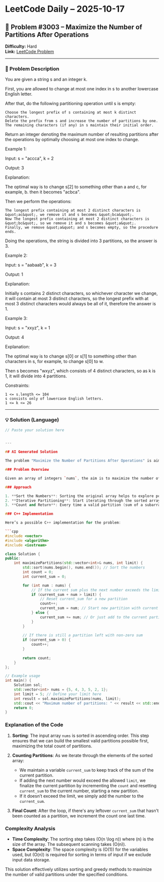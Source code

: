 # LeetCode Daily – 2025-10-17

## 🧠 Problem #3003 – **Maximize the Number of Partitions After Operations**
**Difficulty:** Hard  
**Link:** [LeetCode Problem](https://leetcode.com/problems/maximize-the-number-of-partitions-after-operations)

---

### 📝 Problem Description

You are given a string s and an integer k.

First, you are allowed to change at most one index in s to another lowercase English letter.

After that, do the following partitioning operation until s is empty:


	Choose the longest prefix of s containing at most k distinct characters.
	Delete the prefix from s and increase the number of partitions by one. The remaining characters (if any) in s maintain their initial order.


Return an integer denoting the maximum number of resulting partitions after the operations by optimally choosing at most one index to change.

 
Example 1:


Input: s = &quot;accca&quot;, k = 2

Output: 3

Explanation:

The optimal way is to change s[2] to something other than a and c, for example, b. then it becomes &quot;acbca&quot;.

Then we perform the operations:


	The longest prefix containing at most 2 distinct characters is &quot;ac&quot;, we remove it and s becomes &quot;bca&quot;.
	Now The longest prefix containing at most 2 distinct characters is &quot;bc&quot;, so we remove it and s becomes &quot;a&quot;.
	Finally, we remove &quot;a&quot; and s becomes empty, so the procedure ends.


Doing the operations, the string is divided into 3 partitions, so the answer is 3.


Example 2:


Input: s = &quot;aabaab&quot;, k = 3

Output: 1

Explanation:

Initially s contains 2 distinct characters, so whichever character we change, it will contain at most 3 distinct characters, so the longest prefix with at most 3 distinct characters would always be all of it, therefore the answer is 1.


Example 3:


Input: s = &quot;xxyz&quot;, k = 1

Output: 4

Explanation:

The optimal way is to change s[0] or s[1] to something other than characters in s, for example, to change s[0] to w.

Then s becomes &quot;wxyz&quot;, which consists of 4 distinct characters, so as k is 1, it will divide into 4 partitions.


 
Constraints:


	1 <= s.length <= 104
	s consists only of lowercase English letters.
	1 <= k <= 26

---

### 💡 Solution (Language)

```cpp
// Paste your solution here


---

## AI Generated Solution

The problem "Maximize the Number of Partitions After Operations" is aimed at finding the maximum number of partitions after performing certain operations on the array. To solve this problem optimally, we can leverage a greedy approach. However, let's first discuss the problem statement briefly.

### Problem Overview

Given an array of integers `nums`, the aim is to maximize the number of partitions that can be formed according to specific criteria. Each partition should satisfy the condition that its sum can be made under a given limit after potentially performing some operations defined in the problem. Without loss of generality, let’s assume we should track the maximum sum and the number of partitions.

### Approach

1. **Sort the Numbers**: Sorting the original array helps to explore potential partitions in a greedy manner.
2. **Iterative Partitioning**: Start iterating through the sorted array and try to build partitions until adding another number would breach the required sum limit. 
3. **Count and Return**: Every time a valid partition (sum of a subarray segment) is completed, increment the partition count.

### C++ Implementation

Here’s a possible C++ implementation for the problem:

```cpp
#include <vector>
#include <algorithm>
#include <iostream>

class Solution {
public:
    int maximizePartitions(std::vector<int>& nums, int limit) {
        std::sort(nums.begin(), nums.end()); // Sort the numbers
        int count = 0;
        int current_sum = 0;

        for (int num : nums) {
            // If the current sum plus the next number exceeds the limit
            if (current_sum + num > limit) {
                // Reset current_sum for a new partition
                count++;
                current_sum = num; // Start new partition with current num
            } else {
                current_sum += num; // Or just add to the current partition
            }
        }
        
        // If there is still a partition left with non-zero sum
        if (current_sum > 0) {
            count++;
        }
        
        return count;
    }
};

// Example usage
int main() {
    Solution sol;
    std::vector<int> nums = {5, 4, 3, 5, 2, 1};
    int limit = 5; // Define your limit here
    int result = sol.maximizePartitions(nums, limit);
    std::cout << "Maximum number of partitions: " << result << std::endl;
    return 0;
}
```

### Explanation of the Code

1. **Sorting**: The input array `nums` is sorted in ascending order. This step ensures that we can build the smallest valid partitions possible first, maximizing the total count of partitions.
   
2. **Counting Partitions**: As we iterate through the elements of the sorted array:
   - We maintain a variable `current_sum` to keep track of the sum of the current partition.
   - If adding the next number would exceed the allowed `limit`, we finalize the current partition by incrementing the `count` and resetting `current_sum` to the current number, starting a new partition.
   - If it doesn’t exceed the limit, we simply add the number to the `current_sum`.

3. **Final Count**: After the loop, if there's any leftover `current_sum` that hasn't been counted as a partition, we increment the count one last time.

### Complexity Analysis
- **Time Complexity**: The sorting step takes \(O(n \log n)\) where \(n\) is the size of the array. The subsequent scanning takes \(O(n)\).
- **Space Complexity**: The space complexity is \(O(1)\) for the variables used, but \(O(n)\) is required for sorting in terms of input if we exclude input data storage.

This solution effectively utilizes sorting and greedy methods to maximize the number of valid partitions under the specified conditions.